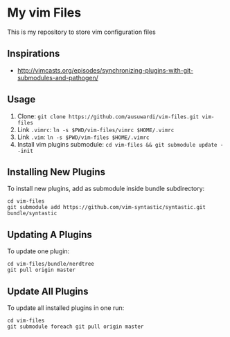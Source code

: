 # My vim Files

This is my repository to store vim configuration files

## Inspirations

- http://vimcasts.org/episodes/synchronizing-plugins-with-git-submodules-and-pathogen/

## Usage

1. Clone: `git clone https://github.com/ausuwardi/vim-files.git vim-files`
2. Link `.vimrc`: `ln -s $PWD/vim-files/vimrc $HOME/.vimrc`
3. Link `.vim`: `ln -s $PWD/vim-files $HOME/.vimrc`
4. Install vim plugins submodule: `cd vim-files && git submodule update --init`

## Installing New Plugins

To install new plugins, add as submodule inside bundle subdirectory:

```
cd vim-files
git submodule add https://github.com/vim-syntastic/syntastic.git bundle/syntastic
```

## Updating A Plugins

To update one plugin:

```
cd vim-files/bundle/nerdtree
git pull origin master
```

## Update All Plugins

To update all installed plugins in one run:

```
cd vim-files
git submodule foreach git pull origin master
```

